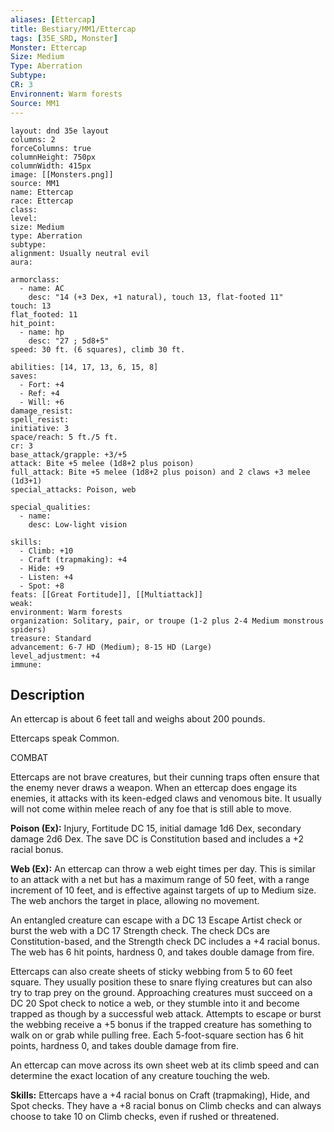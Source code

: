 ```yaml
---
aliases: [Ettercap]
title: Bestiary/MM1/Ettercap
tags: [35E_SRD, Monster]
Monster: Ettercap
Size: Medium
Type: Aberration
Subtype: 
CR: 3
Environnent: Warm forests
Source: MM1
---
```


```statblock
layout: dnd 35e layout
columns: 2
forceColumns: true
columnHeight: 750px
columnWidth: 415px
image: [[Monsters.png]]
source: MM1
name: Ettercap
race: Ettercap
class: 
level: 
size: Medium
type: Aberration
subtype: 
alignment: Usually neutral evil
aura: 

armorclass:
  - name: AC
    desc: "14 (+3 Dex, +1 natural), touch 13, flat-footed 11"
touch: 13
flat_footed: 11
hit_point:
  - name: hp
    desc: "27 ; 5d8+5"
speed: 30 ft. (6 squares), climb 30 ft.

abilities: [14, 17, 13, 6, 15, 8]
saves:
  - Fort: +4
  - Ref: +4
  - Will: +6
damage_resist: 
spell_resist: 
initiative: 3
space/reach: 5 ft./5 ft.
cr: 3
base_attack/grapple: +3/+5
attack: Bite +5 melee (1d8+2 plus poison)
full_attack: Bite +5 melee (1d8+2 plus poison) and 2 claws +3 melee (1d3+1)
special_attacks: Poison, web

special_qualities:
  - name: 
    desc: Low-light vision

skills:
  - Climb: +10
  - Craft (trapmaking): +4
  - Hide: +9
  - Listen: +4
  - Spot: +8
feats: [[Great Fortitude]], [[Multiattack]]
weak: 
environment: Warm forests
organization: Solitary, pair, or troupe (1-2 plus 2-4 Medium monstrous spiders)
treasure: Standard
advancement: 6-7 HD (Medium); 8-15 HD (Large)
level_adjustment: +4
immune: 
```

## Description

<p>An ettercap is about 6 feet tall and weighs about 200 pounds.</p>
<p>Ettercaps speak Common.</p>
<p>COMBAT</p>
<p>Ettercaps are not brave creatures, but their cunning traps often ensure that the enemy never draws a weapon. When an ettercap does engage its enemies, it attacks with its keen-edged claws and venomous bite. It usually will not come within melee reach of any foe that is still able to move.</p>
<p>
            <b>Poison (Ex):</b> Injury, Fortitude DC 15, initial damage 1d6 Dex, secondary damage 2d6 Dex. The save DC is Constitution based and includes a +2 racial bonus.</p>
<p>
            <b>Web (Ex):</b> An ettercap can throw a web eight times per day. This is similar to an attack with a net but has a maximum range of 50 feet, with a range increment of 10 feet, and is effective against targets of up to Medium size. The web anchors the target in place, allowing no movement.</p>
<p>An entangled creature can escape with a DC 13 Escape Artist check or burst the web with a DC 17 Strength check. The check DCs are Constitution-based, and the Strength check DC includes a +4 racial bonus. The web has 6 hit points, hardness 0, and takes double damage from fire.</p>
<p>Ettercaps can also create sheets of sticky webbing from 5 to 60 feet square. They usually position these to snare flying creatures but can also try to trap prey on the ground. Approaching creatures must succeed on a DC 20 Spot check to notice a web, or they stumble into it and become trapped as though by a successful web attack. Attempts to escape or burst the webbing receive a +5 bonus if the trapped creature has something to walk on or grab while pulling free. Each 5-foot-square section has 6 hit points, hardness 0, and takes double damage from fire.</p>
<p>An ettercap can move across its own sheet web at its climb speed and can determine the exact location of any creature touching the web.</p>
<p>
            <b>Skills:</b> Ettercaps have a +4 racial bonus on Craft (trapmaking), Hide, and Spot checks. They have a +8 racial bonus on Climb checks and can always choose to take 10 on Climb checks, even if rushed or threatened.</p>